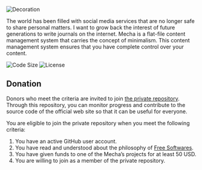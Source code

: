 ![Decoration](https://user-images.githubusercontent.com/1669261/193995098-3d4ff7c3-6d49-4d77-86e6-ca3ca0039d3f.png)

The world has been filled with social media services that are no longer safe to share personal matters. I want to grow back the interest of future generations to write journals on the internet. Mecha is a flat-file content management system that carries the concept of minimalism. This content management system ensures that you have complete control over your content.

![Code Size](https://img.shields.io/github/languages/code-size/mecha-cms/mecha?color=%23444&style=for-the-badge) ![License](https://img.shields.io/github/license/mecha-cms/mecha?color=%23444&style=for-the-badge)

Donation
--------

Donors who meet the criteria are invited to join [the private repository](https://github.com/mecha-cms/site). Through this repository, you can monitor progress and contribute to the source code of the official web site so that it can be useful for everyone.

You are eligible to join the private repository when you meet the following criteria:

 1. You have an active GitHub user account.
 2. You have read and understood about the philosophy of [Free Softwares](https://www.gnu.org/philosophy/free-sw.html).
 3. You have given funds to one of the Mecha’s projects for at least 50 USD.
 4. You are willing to join as a member of the private repository.
